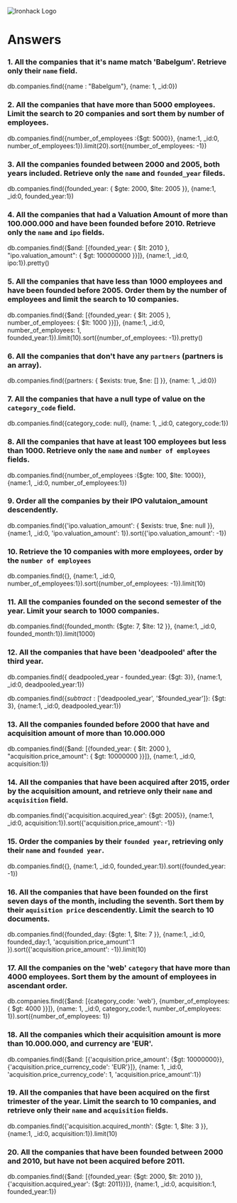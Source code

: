 ![Ironhack Logo](https://i.imgur.com/1QgrNNw.png)

# Answers

### 1. All the companies that it's name match 'Babelgum'. Retrieve only their `name` field.

db.companies.find({name : "Babelgum"}, {name: 1, _id:0})

### 2. All the companies that have more than 5000 employees. Limit the search to 20 companies and sort them by **number of employees**.

db.companies.find({number_of_employees :{$gt: 5000}}, {name:1, _id:0, number_of_employees:1}).limit(20).sort({number_of_employees: -1})

### 3. All the companies founded between 2000 and 2005, both years included. Retrieve only the `name` and `founded_year` fileds.

db.companies.find({founded_year: { $gte: 2000, $lte: 2005 }}, {name:1, _id:0, founded_year:1})


### 4. All the companies that had a Valuation Amount of more than 100.000.000 and have been founded before 2010. Retrieve only the `name` and `ipo` fields.

db.companies.find({$and: [{founded_year: { $lt: 2010 }, "ipo.valuation_amount": { $gt: 100000000 }}]}, {name:1, _id:0, ipo:1}).pretty()

### 5. All the companies that have less than 1000 employees and have been founded before 2005. Order them by the number of employees and limit the search to 10 companies.

db.companies.find({$and: [{founded_year: { $lt: 2005 }, number_of_employees: { $lt: 1000 }}]}, {name:1, _id:0, number_of_employees: 1, founded_year:1}).limit(10).sort({number_of_employees: -1}).pretty()

### 6. All the companies that don't have any `partners` (partners is an array).

db.companies.find({partners: { $exists: true, $ne: [] }}, {name: 1, _id:0})

### 7. All the companies that have a null type of value on the `category_code` field.

db.companies.find({category_code: null}, {name: 1, _id:0, category_code:1})

### 8. All the companies that have at least 100 employees but less than 1000. Retrieve only the `name` and `number of employees` fields.

db.companies.find({number_of_employees :{$gte: 100, $lte: 1000}}, {name:1, _id:0, number_of_employees:1})

### 9. Order all the companies by their IPO valutaion_amount descendently.

db.companies.find({'ipo.valuation_amount': { $exists: true, $ne: null }}, {name:1, _id:0, 'ipo.valuation_amount': 1}).sort({'ipo.valuation_amount': -1})

### 10. Retrieve the 10 companies with more employees, order by the `number of employees`

db.companies.find({}, {name:1, _id:0, number_of_employees:1}).sort({number_of_employees: -1}).limit(10)

### 11. All the companies founded on the second semester of the year. Limit your search to 1000 companies.

db.companies.find({founded_month: {$gte: 7, $lte: 12 }}, {name:1, _id:0, founded_month:1}).limit(1000)

### 12. All the companies that have been 'deadpooled' after the third year.

db.companies.find({ deadpooled_year - founded_year: {$gt: 3}}, {name:1, _id:0, deadpooled_year:1})

db.companies.find({$subtract:['$deadpooled_year', '$founded_year']}: {$gt: 3}, {name:1, _id:0, deadpooled_year:1})


### 13. All the companies founded before 2000 that have and acquisition amount of more than 10.000.000

db.companies.find({$and: [{founded_year: { $lt: 2000 }, "acquisition.price_amount": { $gt: 10000000 }}]}, {name:1, _id:0, acquisition:1})

### 14. All the companies that have been acquired after 2015, order by the acquisition amount, and retrieve only their `name` and `acquisition` field.

db.companies.find({'acquisition.acquired_year': {$gt: 2005}}, {name:1, _id:0, acquisition:1}).sort({'acquisition.price_amount': -1})

### 15. Order the companies by their `founded year`, retrieving only their `name` and `founded year`.

db.companies.find({}, {name:1, _id:0, founded_year:1}).sort({founded_year: -1})

### 16. All the companies that have been founded on the first seven days of the month, including the seventh. Sort them by their `aquisition price` descendently. Limit the search to 10 documents.

db.companies.find({founded_day: {$gte: 1, $lte: 7 }}, {name:1, _id:0, founded_day:1, 'acquisition.price_amount':1 }).sort({'acquisition.price_amount': -1}).limit(10)

### 17. All the companies on the 'web' `category` that have more than 4000 employees. Sort them by the amount of employees in ascendant order.

db.companies.find({$and: [{category_code: 'web'}, {number_of_employees: { $gt: 4000 }}]}, {name: 1, _id:0, category_code:1, number_of_employees: 1}).sort({number_of_employees: 1})

### 18. All the companies which their acquisition amount is more than 10.000.000, and currency are 'EUR'.

db.companies.find({$and: [{'acquisition.price_amount': {$gt: 10000000}}, {'acquisition.price_currency_code': 'EUR'}]}, {name: 1, _id:0, 'acquisition.price_currency_code': 1, 'acquisition.price_amount':1})

### 19. All the companies that have been acquired on the first trimester of the year. Limit the search to 10 companies, and retrieve only their `name` and `acquisition` fields.

db.companies.find({'acquisition.acquired_month': {$gte: 1, $lte: 3 }}, {name:1, _id:0, acquisition:1}).limit(10)

### 20. All the companies that have been founded between 2000 and 2010, but have not been acquired before 2011.

db.companies.find({$and: [{founded_year: {$gt: 2000, $lt: 2010 }}, {'acquisition.acquired_year': {$gt: 2011}}]}, {name:1, _id:0, acquisition:1, founded_year:1})
